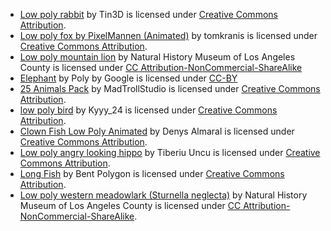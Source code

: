 - [Low poly rabbit](https://skfb.ly/o7WyS) by Tin3D is licensed under [Creative Commons Attribution](http://creativecommons.org/licenses/by/4.0/).
- [Low poly fox by PixelMannen (Animated)](https://skfb.ly/P9nN) by tomkranis is licensed under [Creative Commons Attribution](http://creativecommons.org/licenses/by/4.0/).
- [Low poly mountain lion](https://skfb.ly/otsBt) by Natural History Museum of Los Angeles County is licensed under [CC Attribution-NonCommercial-ShareAlike](https://creativecommons.org/licenses/by-nc-sa/4.0/)
- [Elephant](https://poly.pizza/m/a27MA0rXyyj) by Poly by Google is licensed under [CC-BY](https://creativecommons.org/licenses/by/3.0/)
- [25 Animals Pack](https://skfb.ly/orQpx) by MadTrollStudio is licensed under [Creative Commons Attribution](http://creativecommons.org/licenses/by/4.0/).
- [low poly bird](https://skfb.ly/ozBWv) by Kyyy_24 is licensed under [Creative Commons Attribution](http://creativecommons.org/licenses/by/4.0/).
- [Clown Fish Low Poly Animated](https://skfb.ly/owxY9) by Denys Almaral is licensed under [Creative Commons Attribution](http://creativecommons.org/licenses/by/4.0/).
- [Low poly angry looking hippo](https://skfb.ly/6TJVE) by Tiberiu Uncu is licensed under [Creative Commons Attribution](http://creativecommons.org/licenses/by/4.0/).
- [Long Fish](https://skfb.ly/6xQvR) by Bent Polygon is licensed under [Creative Commons Attribution](http://creativecommons.org/licenses/by/4.0/).
- [Low poly western meadowlark (Sturnella neglecta)](https://skfb.ly/otsOs) by Natural History Museum of Los Angeles County is licensed under [CC Attribution-NonCommercial-ShareAlike](http://creativecommons.org/licenses/by-nc-sa/4.0/).
